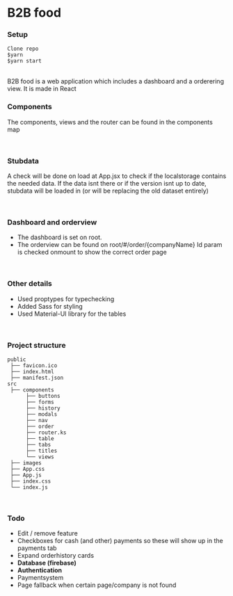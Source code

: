 # B2B food

### Setup
```
Clone repo
$yarn
$yarn start
```
<br />
B2B food is a web application which includes a dashboard and a orderering view. It is made in React 

<br />

### Components
The components, views and the router can be found in the components map

<br />

### Stubdata
A check will be done on load at App.jsx to check if the localstorage contains the needed data. If the data isnt there or if the version isnt up to date, stubdata will be loaded in (or will be replacing the old dataset entirely) 

<br />

### Dashboard and orderview
- The dashboard is set on root. 
- The orderview can be found on root/#/order/{companyName}
  Id param is checked onmount to show the correct order page
<br />

### Other details
* Used proptypes for typechecking
* Added Sass for styling
* Used Material-UI library for the tables
<br />

### Project structure
```
public
 ├── favicon.ico
 ├── index.html
 ├── manifest.json
src
 ├── components
      ├── buttons
      ├── forms
      ├── history
      ├── modals
      ├── nav
      ├── order
      ├── router.ks
      ├── table
      ├── tabs
      ├── titles
      └── views
 ├── images
 ├── App.css
 ├── App.js
 ├── index.css
 └── index.js
```

<br />

### Todo
- Edit / remove feature
- Checkboxes for cash (and other) payments so these will show up in the payments tab
- Expand orderhistory cards
- **Database (firebase)**
- **Authentication**
- Paymentsystem
- Page fallback when certain page/company is not found
